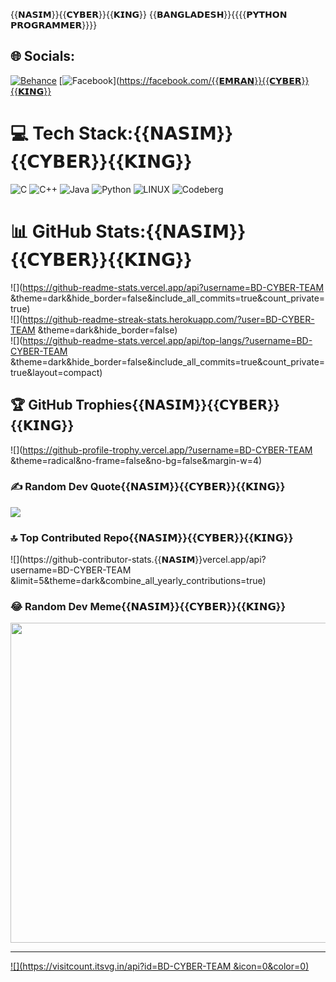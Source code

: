 {{𝗡𝗔𝗦𝗜𝗠}}{{𝗖𝗬𝗕𝗘𝗥}}{{𝗞𝗜𝗡𝗚}}
{{𝗕𝗔𝗡𝗚𝗟𝗔𝗗𝗘𝗦𝗛}}{{{{𝗣𝗬𝗧𝗛𝗢𝗡 𝗣𝗥𝗢𝗚𝗥𝗔𝗠𝗠𝗘𝗥}}}}

## 🌐 Socials:
[![Behance](https://img.shields.io/badge/Behance-1769ff?logo=behance&logoColor=white)](https://behance.net/BD-CYBER-TEAM ) [![Facebook](https://img.shields.io/badge/Facebook-%231877F2.svg?logo=Facebook&logoColor=white)](https://facebook.com/{{𝗘𝗠𝗥𝗔𝗡}}{{𝗖𝗬𝗕𝗘𝗥}}{{𝗞𝗜𝗡𝗚}}

# 💻 Tech Stack:{{𝗡𝗔𝗦𝗜𝗠}}{{𝗖𝗬𝗕𝗘𝗥}}{{𝗞𝗜𝗡𝗚}}
![C](https://img.shields.io/badge/c-%2300599C.svg?style=for-the-badge&logo=c&logoColor=white) ![C++](https://img.shields.io/badge/c++-%2300599C.svg?style=for-the-badge&logo=c%2B%2B&logoColor=white) ![Java](https://img.shields.io/badge/java-%23ED8B00.svg?style=for-the-badge&logo=java&logoColor=white) ![Python](https://img.shields.io/badge/python-3670A0?style=for-the-badge&logo=python&logoColor=ffdd54) ![LINUX](https://img.shields.io/badge/Linux-FCC624?style=for-the-badge&logo=linux&logoColor=black) ![Codeberg](https://img.shields.io/badge/Codeberg-2185D0?style=for-the-badge&logo=Codeberg&logoColor=white)
# 📊 GitHub Stats:{{𝗡𝗔𝗦𝗜𝗠}}{{𝗖𝗬𝗕𝗘𝗥}}{{𝗞𝗜𝗡𝗚}}
![](https://github-readme-stats.vercel.app/api?username=BD-CYBER-TEAM &theme=dark&hide_border=false&include_all_commits=true&count_private=true)<br/>
![](https://github-readme-streak-stats.herokuapp.com/?user=BD-CYBER-TEAM &theme=dark&hide_border=false)<br/>
![](https://github-readme-stats.vercel.app/api/top-langs/?username=BD-CYBER-TEAM &theme=dark&hide_border=false&include_all_commits=true&count_private=true&layout=compact)

## 🏆 GitHub Trophies{{𝗡𝗔𝗦𝗜𝗠}}{{𝗖𝗬𝗕𝗘𝗥}}{{𝗞𝗜𝗡𝗚}}
![](https://github-profile-trophy.vercel.app/?username=BD-CYBER-TEAM &theme=radical&no-frame=false&no-bg=false&margin-w=4)

### ✍️ Random Dev Quote{{𝗡𝗔𝗦𝗜𝗠}}{{𝗖𝗬𝗕𝗘𝗥}}{{𝗞𝗜𝗡𝗚}}
![](https://quotes-github-readme.vercel.app/api?type=horizontal&theme=radical)

### 🔝 Top Contributed Repo{{𝗡𝗔𝗦𝗜𝗠}}{{𝗖𝗬𝗕𝗘𝗥}}{{𝗞𝗜𝗡𝗚}}
![](https://github-contributor-stats.{{𝗡𝗔𝗦𝗜𝗠}}vercel.app/api?username=BD-CYBER-TEAM &limit=5&theme=dark&combine_all_yearly_contributions=true)

### 😂 Random Dev Meme{{𝗡𝗔𝗦𝗜𝗠}}{{𝗖𝗬𝗕𝗘𝗥}}{{𝗞𝗜𝗡𝗚}}
<img src="https://rm.up.railway.app/" width="512px"/>

---
[![](https://visitcount.itsvg.in/api?id=BD-CYBER-TEAM &icon=0&color=0)](https://visitcount.itsvg.in)

<!-- Proudly created with GPRM ( https://gprm.itsvg.in ) -->
